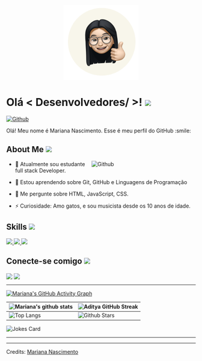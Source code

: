 <p align="center">
    <img width="200" src="https://github.com/Kathryn-Jie/Kathryn-Jie/blob/main/kathryn.png">
</p>

<h1> Olá < Desenvolvedores/ >! <img src = "https://raw.githubusercontent.com/MartinHeinz/MartinHeinz/master/wave.gif" width = 30px> </h1>
<p align='center'>
</p>

[![Github](https://img.shields.io/github/followers/marianacnascimento?label=Follow&style=social)](https://github.com/marianacnascimento)
    
<div size='30px'> Olá! Meu nome é Mariana Nascimento. Esse é meu perfil do GitHub :smile: 
</div>

<h2> About Me <img src = "https://media0.giphy.com/media/KDDpcKigbfFpnejZs6/giphy.gif?cid=ecf05e47oy6f4zjs8g1qoiystc56cu7r9tb8a1fe76e05oty&rid=giphy.gif" width = 100px></h2>

<img width="55%" align="right" alt="Github" src="https://raw.githubusercontent.com/onimur/.github/master/.resources/git-header.svg" />

- 🔭 Atualmente sou estudante full stack Developer.
  
- 🌱 Estou aprendendo sobre Git, GitHub e Linguagens de Programação
  
- 💬 Me pergunte sobre HTML, JavaScript, CSS.

- ⚡ Curiosidade: Amo gatos, e sou musicista desde os 10 anos de idade.

<h2> Skills <img src = "https://media2.giphy.com/media/QssGEmpkyEOhBCb7e1/giphy.gif?cid=ecf05e47a0n3gi1bfqntqmob8g9aid1oyj2wr3ds3mg700bl&rid=giphy.gif" width = 32px> </h2>
<a href= https://github.com/Aditya664?tab=repositories&q=&type=&language=javascript&sort= > <img width ='32px' src ='https://raw.githubusercontent.com/rahulbanerjee26/githubAboutMeGenerator/main/icons/javascript.svg'> </a>
<a href= https://github.com/Aditya664?tab=repositories&q=&type=&language=css&sort= > <img width ='32px' src ='https://raw.githubusercontent.com/rahulbanerjee26/githubAboutMeGenerator/main/icons/css.svg'> </a>
<a href= https://github.com/Aditya664?tab=repositories&q=&type=&language=html&sort= > <img width ='32px' src ='https://raw.githubusercontent.com/rahulbanerjee26/githubAboutMeGenerator/main/icons/html.svg'> </a>


<h2> Conecte-se comigo <img src='https://raw.githubusercontent.com/ShahriarShafin/ShahriarShafin/main/Assets/handshake.gif' width="100px"> </h2>
<a href = 'https://www.linkedin.com/in/mariana-cnascimento' target="_blank"> <img width = '32px' align= 'center' src="https://raw.githubusercontent.com/rahulbanerjee26/githubAboutMeGenerator/main/icons/linked-in-alt.svg"/></a>   
<a href = 'https://www.github.com/marianacnascimento' target="_blank"> <img width = '32px' align= 'center' src="https://raw.githubusercontent.com/rahulbanerjee26/githubAboutMeGenerator/main/icons/github.svg"/></a>
  
<hr size:"1">
  
[![Mariana's GitHub Activity Graph](https://activity-graph.herokuapp.com/graph?username=marianacnascimento&theme=tokyonight)](https://git.io/praveenscience)

| ![Mariana's github stats](https://github-readme-stats.vercel.app/api?username=marianacnascimento&show_icons=true&theme=tokyonight) | ![Aditya GitHub Streak](https://github-readme-streak-stats.herokuapp.com/?user=marianacnascimento&theme=tokyonight) |
| --- | --- |
| ![Top Langs](https://github-readme-stats.vercel.app/api/top-langs/?username=marianacnascimento&theme=tokyonight) | ![Github Stars](https://github-readme-stats.vercel.app/api?username=marianacnascimento&show_icons=true&locale=en&count_private=true&hide_rank=true&custom_title=My%20GitHub%20Stats&disable_animations=true&theme=tokyonight) |

![Jokes Card](https://readme-jokes.vercel.app/api?theme=tokyonight)


<hr size:"1">

-----
Credits: [Mariana Nascimento](https://github.com/marianacnascimento)
